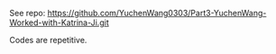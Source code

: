 See repo: https://github.com/YuchenWang0303/Part3-YuchenWang-Worked-with-Katrina-Ji.git

Codes are repetitive.
